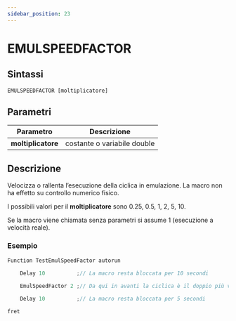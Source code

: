 ```yaml
---
sidebar_position: 23
---
```


# EMULSPEEDFACTOR

## Sintassi

  ```
EMULSPEEDFACTOR [moltiplicatore]
  ```

## Parametri
|Parametro            | Descrizione                                                                                |                
|---------------------|--------------------------------------------------------------------------------------------|
| **moltiplicatore**  | costante o variabile double                                                                |         
 
## Descrizione
Velocizza o rallenta l’esecuzione della ciclica in emulazione. La macro non ha effetto su controllo numerico fisico. 

I possibili valori per il **moltiplicatore** sono 0.25, 0.5, 1, 2, 5, 10. 

Se la macro viene chiamata senza parametri si assume 1 (esecuzione a velocità reale). 

### Esempio
```c {5} showLineNumbers
Function TestEmulSpeedFactor autorun
	
	Delay 10          ;// La macro resta bloccata per 10 secondi

	EmulSpeedFactor 2 ;// Da qui in avanti la ciclica è il doppio più veloce

	Delay 10          ;// La macro resta bloccata per 5 secondi	

fret

```



